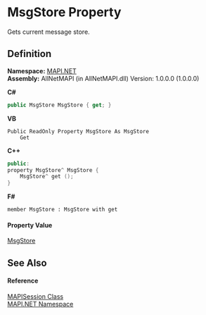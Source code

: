 # MsgStore Property


Gets current message store.



## Definition
**Namespace:** <a href="5bef4637-66f8-16d4-e5f4-4d0da57a1538.md">MAPI.NET</a>  
**Assembly:** AllNetMAPI (in AllNetMAPI.dll) Version: 1.0.0.0 (1.0.0.0)

**C#**
``` C#
public MsgStore MsgStore { get; }
```
**VB**
``` VB
Public ReadOnly Property MsgStore As MsgStore
	Get
```
**C++**
``` C++
public:
property MsgStore^ MsgStore {
	MsgStore^ get ();
}
```
**F#**
``` F#
member MsgStore : MsgStore with get
```



#### Property Value
<a href="6f2a2863-4894-51bc-e286-04b5a90167ef.md">MsgStore</a>

## See Also


#### Reference
<a href="565716dd-6368-0783-4ced-5771b200faf1.md">MAPISession Class</a>  
<a href="5bef4637-66f8-16d4-e5f4-4d0da57a1538.md">MAPI.NET Namespace</a>  
